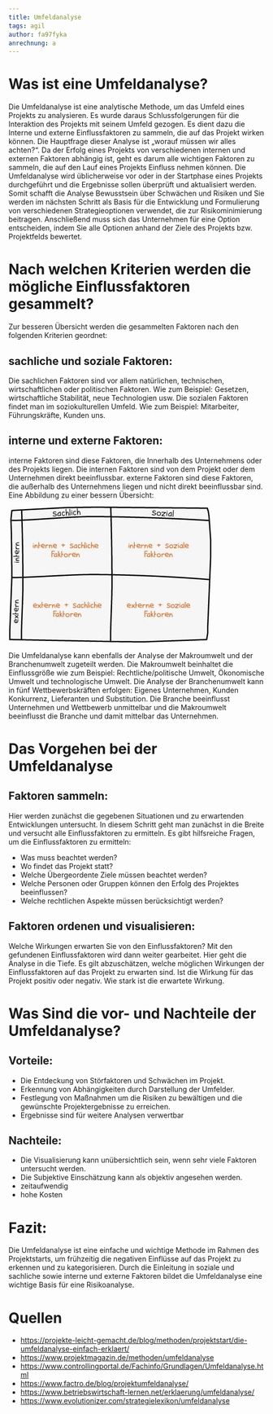 ```yaml
---
title: Umfeldanalyse
tags: agil 
author: fa97fyka
anrechnung: a
---
```

# Was ist eine Umfeldanalyse?
Die Umfeldanalyse ist eine analytische Methode, um das Umfeld eines Projekts zu analysieren. Es wurde daraus Schlussfolgerungen für die Interaktion des Projekts mit seinem Umfeld gezogen. Es dient dazu die Interne und externe Einflussfaktoren zu sammeln, die auf das Projekt wirken können.
Die Hauptfrage dieser Analyse ist „worauf müssen wir alles achten?“. Da der Erfolg eines Projekts von verschiedenen internen und externen Faktoren abhängig ist, geht es darum alle wichtigen Faktoren zu sammeln, die auf den Lauf eines Projekts Einfluss nehmen können.
Die Umfeldanalyse wird üblicherweise vor oder in der Startphase eines Projekts durchgeführt und die Ergebnisse sollen überprüft und aktualisiert werden. Somit schafft die Analyse Bewusstsein über Schwächen und Risiken und Sie werden im nächsten Schritt als Basis für die Entwicklung und Formulierung von verschiedenen Strategieoptionen verwendet, die zur Risikominimierung beitragen.
Anschließend muss sich das Unternehmen für eine Option entscheiden, indem Sie alle Optionen anhand der Ziele des Projekts bzw. Projektfelds bewertet.

# Nach welchen Kriterien werden die mögliche Einflussfaktoren gesammelt?
Zur besseren Übersicht werden die gesammelten Faktoren nach den folgenden Kriterien geordnet:

## sachliche und soziale Faktoren:
Die sachlichen Faktoren sind vor allem natürlichen, technischen, wirtschaftlichen oder politischen Faktoren. Wie zum Beispiel:
Gesetzen, wirtschaftliche Stabilität, neue Technologien usw.
Die sozialen Faktoren findet man im soziokulturellen Umfeld. Wie zum Beispiel:
Mitarbeiter, Führungskräfte, Kunden uns.

## interne und externe Faktoren:
interne Faktoren sind diese Faktoren, die Innerhalb des Unternehmens oder des Projekts liegen. Die internen Faktoren sind von dem Projekt oder dem Unternehmen direkt beeinflussbar.
externe Faktoren sind diese Faktoren, die außerhalb des Unternehmens liegen und nicht direkt beeinflussbar sind.
Eine Abbildung zu einer bessern Übersicht:

![Beispielabbildung](Umfeldanalyse/Einflussfaktoren.jpg)

Die Umfeldanalyse kann ebenfalls der Analyse der Makroumwelt und der Branchenumwelt zugeteilt werden. Die Makroumwelt beinhaltet die Einflussgröße wie zum Beispiel: Rechtliche/politische Umwelt, Ökonomische Umwelt und technologische Umwelt. Die Analyse der Branchenumwelt kann in fünf Wettbewerbskräften erfolgen: 
Eigenes Unternehmen, Kunden Konkurrenz, Lieferanten und Substitution.
Die Branche beeinflusst Unternehmen und Wettbewerb unmittelbar und die Makroumwelt beeinflusst die Branche und damit mittelbar das Unternehmen.

# Das Vorgehen bei der Umfeldanalyse
## Faktoren sammeln:
Hier werden zunächst die gegebenen Situationen und zu erwartenden Entwicklungen untersucht. In diesem Schritt geht man zunächst in die Breite und versucht alle Einflussfaktoren zu ermitteln. Es gibt hilfsreiche Fragen, um die Einflussfaktoren zu ermitteln:
* Was muss beachtet werden?
* Wo findet das Projekt statt?
* Welche Übergeordente Ziele müssen beachtet werden?
* Welche Personen oder Gruppen können den Erfolg des Projektes beeinflussen?
* Welche rechtlichen Aspekte müssen berücksichtigt werden?

## Faktoren ordenen und visualisieren:
Welche Wirkungen erwarten Sie von den Einflussfaktoren? 
Mit den gefundenen Einflussfaktoren wird dann weiter gearbeitet. Hier geht die Analyse in die Tiefe. Es gilt abzuschätzen, welche möglichen Wirkungen der Einflussfaktoren auf das Projekt zu erwarten sind. Ist die Wirkung für das Projekt positiv oder negativ. Wie stark ist die erwartete Wirkung.

# Was Sind die vor- und Nachteile der Umfeldanalyse?
## Vorteile:
* Die Entdeckung von Störfaktoren und Schwächen im Projekt.
* Erkennung von Abhängigkeiten durch Darstellung der Umfelder. 
* Festlegung von Maßnahmen um die Risiken zu bewältigen und die gewünschte Projektergebnisse zu erreichen.
* Ergebnisse sind für weitere Analysen verwertbar

## Nachteile:
* Die Visualisierung kann unübersichtlich sein, wenn sehr viele Faktoren untersucht werden.
* Die Subjektive Einschätzung kann als objektiv angesehen werden.
* zeitaufwendig
* hohe Kosten

# Fazit:
Die Umfeldanalyse ist eine einfache und wichtige Methode im Rahmen des Projektstarts, um frühzeitig die negativen Einflüsse auf das Projekt zu erkennen und zu kategorisieren. 
Durch die Einleitung in soziale und sachliche sowie interne und externe Faktoren bildet die Umfeldanalyse eine wichtige Basis für eine Risikoanalyse.

# Quellen
* https://projekte-leicht-gemacht.de/blog/methoden/projektstart/die-umfeldanalyse-einfach-erklaert/ 
* https://www.projektmagazin.de/methoden/umfeldanalyse
* https://www.controllingportal.de/Fachinfo/Grundlagen/Umfeldanalyse.html
* https://www.factro.de/blog/projektumfeldanalyse/
* https://www.betriebswirtschaft-lernen.net/erklaerung/umfeldanalyse/
* https://www.evolutionizer.com/strategielexikon/umfeldanalyse

